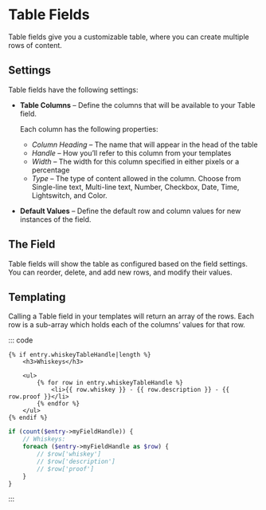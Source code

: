 # Table Fields

Table fields give you a customizable table, where you can create multiple rows of content.

## Settings

Table fields have the following settings:

- **Table Columns** – Define the columns that will be available to your Table field.

    Each column has the following properties:

    - *Column Heading* – The name that will appear in the head of the table
    - *Handle* – How you’ll refer to this column from your templates
    - *Width* – The width for this column specified in either pixels or a percentage
    - *Type* – The type of content allowed in the column. Choose from Single-line text, Multi-line text, Number, Checkbox, Date, Time, Lightswitch, and Color.

- **Default Values** – Define the default row and column values for new instances of the field.

## The Field

Table fields will show the table as configured based on the field settings. You can reorder, delete, and add new rows, and modify their values.

## Templating

Calling a Table field in your templates will return an array of the rows. Each row is a sub-array which holds each of the columns’ values for that row.

::: code
```twig
{% if entry.whiskeyTableHandle|length %}
    <h3>Whiskeys</h3>

    <ul>
        {% for row in entry.whiskeyTableHandle %}
            <li>{{ row.whiskey }} - {{ row.description }} - {{ row.proof }}</li>
        {% endfor %}
    </ul>
{% endif %}
```
```php
if (count($entry->myFieldHandle)) {
    // Whiskeys:
    foreach ($entry->myFieldHandle as $row) {
        // $row['whiskey']
        // $row['description']
        // $row['proof']
    }
}
```
:::
